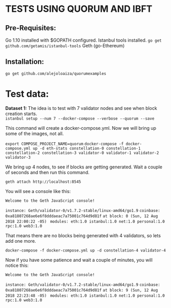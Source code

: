# TESTS USING QUORUM AND IBFT

## Pre-Requisites:
Go 1.10 installed with $GOPATH configured.
Istanbul tools installed. 
`go get github.com/getamis/istanbul-tools`
Geth (go-Ethereum)
## Installation: 
`go get github.com/alejoloaiza/quorumexamples`

# Test data:

**Dataset 1:** 
The idea is to test with 7 validator nodes and see when block creation starts.  
`istanbul setup --num 7 --docker-compose --verbose --quorum --save`

This command will create a docker-compose.yml.
Now we will bring up some of the images, not all.

`export COMPOSE_PROJECT_NAME=quorum`
`docker-compose -f docker-compose.yml up -d eth-stats constellation-0 constellation-1 constellation-2 constellation-3 validator-0 validator-1 validator-2 validator-3`

We bring up 4 nodes, to see if blocks are getting generated. Wait a couple of seconds and then run this command.

`geth attach http://localhost:8545`

You will see a console like this:

```Welcome to the Geth JavaScript console!```

```instance: Geth/validator-0/v1.7.2-stable/linux-amd64/go1.9```
```coinbase: 0xa81807268ae6e6f8dddaeac7a75001c764d9d81f```
```at block: 0 (Sun, 12 Aug 2018 22:00:22 -05)```
``` modules: eth:1.0 istanbul:1.0 net:1.0 personal:1.0 rpc:1.0 web3:1.0```

That means there are no blocks being generated with 4 validators, so lets add one more.

`docker-compose -f docker-compose.yml up -d constellation-4 validator-4`

Now if you have some patience and wait a couple of minutes, you will notice this:

```Welcome to the Geth JavaScript console!```

```instance: Geth/validator-0/v1.7.2-stable/linux-amd64/go1.9```
```coinbase: 0xa81807268ae6e6f8dddaeac7a75001c764d9d81f```
```at block: 9 (Sun, 12 Aug 2018 22:23:48 -05)```
``` modules: eth:1.0 istanbul:1.0 net:1.0 personal:1.0 rpc:1.0 web3:1.0```